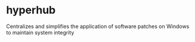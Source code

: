 # hyperhub
Centralizes and simplifies the application of software patches on Windows to maintain system integrity
